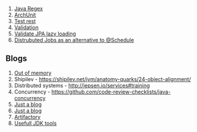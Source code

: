 1. [Java Regex](https://github.com/VerbalExpressions/JavaVerbalExpressions)
2. [ArchUnit](https://github.com/TNG/ArchUnit)
3. [Test rest](https://github.com/rest-assured/rest-assured)
4. [Validation](https://github.com/making/yavi)
5. [Validate JPA lazy loading](https://github.com/adgadev/jplusone)
6. [Distrubuted Jobs as an alternative to @Schedule](https://github.com/jobrunr/jobrunr)


## Blogs
1.  [Out of memory](https://web.archive.org/web/20190201234818/http://java-latte.blogspot.com/2014/03/metaspace-in-java-8.html)
2. Shipilev - https://shipilev.net/jvm/anatomy-quarks/24-object-alignment/
3. Distributed systems - http://jepsen.io/services#training
4. Concurrency - https://github.com/code-review-checklists/java-concurrency
5.  [Just a blog](https://www.nurkiewicz.com/search?updated-max=2015-04-05T20:04:00%2B02:00&max-results=50&start=45&by-date=false)
6. [Just a blog](https://vmlens.com/blog-2/index_2.html)
7. [Artifactory](https://github.com/dzikoysk/reposilite)
8. [Usefull JDK tools](https://blog.marcinchwedczuk.pl/useful-jdk-tools-part-1)
